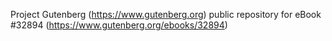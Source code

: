 Project Gutenberg (https://www.gutenberg.org) public repository for eBook #32894 (https://www.gutenberg.org/ebooks/32894)
